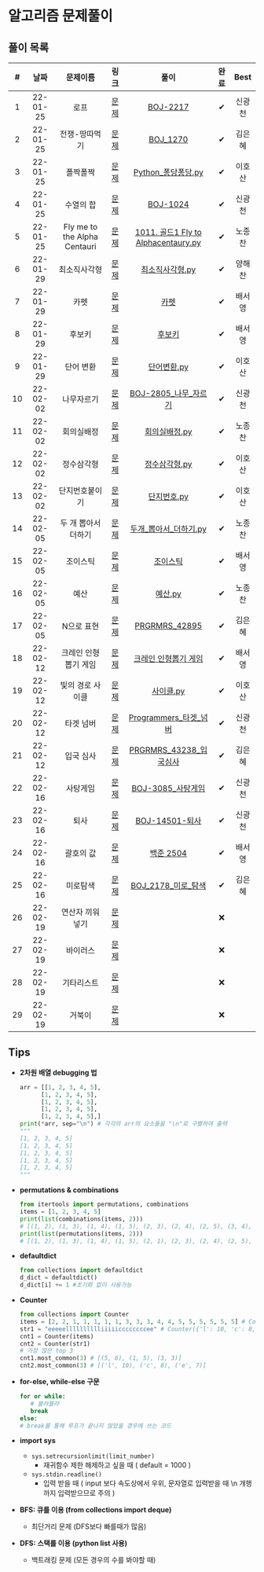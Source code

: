 # 알고리즘 문제풀이

## 풀이 목록

|  #  |   날짜   | 문제이름 | 링크 | 풀이 | 완료 |  Best  |
| :-: | :------: | :------: | :--: | :--: | :--: | :----: |
|  1  | 22-01-25 |   로프   | [문제](https://www.acmicpc.net/problem/2217) | [BOJ-2217](https://kdt-gitlab.elice.io/eunhyekim1223/codingtest-study/-/tree/master/GwangCheon/BOJ-2217) |  ✔  | 신광천 |
|  2  | 22-01-25 | 전쟁-땅따먹기 | [문제](https://www.acmicpc.net/problem/1270) | [BOJ_1270](https://kdt-gitlab.elice.io/eunhyekim1223/codingtest-study/-/tree/master/eunhyekim/DAY_01/BOJ_1270) |  ✔  | 김은혜 |
|  3  | 22-01-25 | 폴짝폴짝 | [문제](https://www.acmicpc.net/problem/1326) | [Python\_퐁당퐁당.py](https://kdt-gitlab.elice.io/eunhyekim1223/codingtest-study/-/blob/master/Hosan_Lee/%EB%B0%B1%EC%A4%80/Python_%ED%90%81%EB%8B%B9%ED%90%81%EB%8B%B9.py) |  ✔  | 이호산 |
|  4  | 22-01-25 | 수열의 합 | [문제](https://www.acmicpc.net/problem/1024) | [BOJ-1024](https://kdt-gitlab.elice.io/eunhyekim1223/codingtest-study/-/tree/master/GwangCheon/BOJ-1024) |  ✔  | 신광천 |
|  5  | 22-01-25 | Fly me to the Alpha Centauri | [문제](https://www.acmicpc.net/problem/1011) | [1011. 골드1 Fly to Alphacentaury.py](https://kdt-gitlab.elice.io/eunhyekim1223/codingtest-study/-/blob/master/Nojongchan/%EB%B2%A1%EC%A4%80/1011.%20%EA%B3%A8%EB%93%9C1%20Fly%20to%20Alphacentaury.py) |  ✔  | 노종찬 |
|  6  | 22-01-29 | 최소직사각형 | [문제](https://programmers.co.kr/learn/courses/30/lessons/86491) | [최소직사각형.py](https://kdt-gitlab.elice.io/eunhyekim1223/codingtest-study/-/blob/master/haechan/1%EC%A3%BC%EC%B0%A8-2/%EC%B5%9C%EC%86%8C%EC%A7%81%EC%82%AC%EA%B0%81%ED%98%95.py) |  ✔  | 양해찬 |
|  7  | 22-01-29 |   카펫   | [문제](https://programmers.co.kr/learn/courses/30/lessons/42842) | [카펫](https://kdt-gitlab.elice.io/eunhyekim1223/codingtest-study/-/tree/master/seoyoung/%ED%94%84%EB%A1%9C%EA%B7%B8%EB%9E%98%EB%A8%B8%EC%8A%A4/%EC%B9%B4%ED%8E%AB) |  ✔  | 배서영 |
|  8  | 22-01-29 |  후보키  | [문제](https://programmers.co.kr/learn/courses/30/lessons/42890) | [후보키](https://kdt-gitlab.elice.io/eunhyekim1223/codingtest-study/-/tree/master/seoyoung/%ED%94%84%EB%A1%9C%EA%B7%B8%EB%9E%98%EB%A8%B8%EC%8A%A4/%ED%9B%84%EB%B3%B4%ED%82%A4) |  ✔  | 배서영 |
|  9  | 22-01-29 | 단어 변환 | [문제](https://programmers.co.kr/learn/courses/30/lessons/43163) | [단어변환.py](https://kdt-gitlab.elice.io/eunhyekim1223/codingtest-study/-/blob/master/Hosan_Lee/%ED%94%84%EB%A1%9C%EA%B7%B8%EB%9E%98%EB%A8%B8%EC%8A%A4/%EB%8B%A8%EC%96%B4%EB%B3%80%ED%99%98.py) |  ✔  | 이호산 |
| 10  | 22-02-02 | 나무자르기 | [문제](https://www.acmicpc.net/problem/2805) | [BOJ-2805\_나무\_자르기](https://kdt-gitlab.elice.io/eunhyekim1223/codingtest-study/-/tree/master/GwangCheon/BOJ-2805_%EB%82%98%EB%AC%B4_%EC%9E%90%EB%A5%B4%EA%B8%B0) |  ✔  | 신광천 |
| 11  | 22-02-02 | 회의실배정 | [문제](https://www.acmicpc.net/problem/1931) | [회의실배정.py](https://kdt-gitlab.elice.io/eunhyekim1223/codingtest-study/-/blob/master/Nojongchan/%EB%B2%A1%EC%A4%80/%ED%9A%8C%EC%9D%98%EC%8B%A4%EB%B0%B0%EC%A0%95.py) |  ✔  | 노종찬 |
| 12  | 22-02-02 | 정수삼각형 | [문제](https://www.acmicpc.net/problem/1932) | [정수삼각형.py](https://kdt-gitlab.elice.io/eunhyekim1223/codingtest-study/-/blob/master/Hosan_Lee/%EB%B0%B1%EC%A4%80/%EC%A0%95%EC%88%98%EC%82%BC%EA%B0%81%ED%98%95.py) |  ✔  | 이호산 |
| 13  | 22-02-02 | 단지번호붙이기 | [문제](https://www.acmicpc.net/problem/2667) | [단지번호.py](https://kdt-gitlab.elice.io/eunhyekim1223/codingtest-study/-/blob/master/Hosan_Lee/%EB%B0%B1%EC%A4%80/%EB%8B%A8%EC%A7%80%EB%B2%88%ED%98%B8.py) |  ✔  | 이호산 |
| 14  | 22-02-05 | 두 개 뽑아서 더하기 | [문제](https://programmers.co.kr/learn/courses/30/lessons/68644) | [두개\_뽑아서\_더하기.py](https://kdt-gitlab.elice.io/eunhyekim1223/codingtest-study/-/blob/master/Nojongchan/%ED%94%84%EB%A1%9C%EA%B7%B8%EB%9E%98%EB%A8%B8%EC%8A%A4/%EB%91%90%EA%B0%9C%20%EB%BD%91%EC%95%84%EC%84%9C%20%EB%8D%94%ED%95%98%EA%B8%B0.py)   |  ✔  | 노종찬 |
| 15  | 22-02-05 | 조이스틱 | [문제](https://programmers.co.kr/learn/courses/30/lessons/42860) | [조이스틱](https://kdt-gitlab.elice.io/eunhyekim1223/codingtest-study/-/tree/master/seoyoung/%ED%94%84%EB%A1%9C%EA%B7%B8%EB%9E%98%EB%A8%B8%EC%8A%A4/%EC%A1%B0%EC%9D%B4%EC%8A%A4%ED%8B%B1) |  ✔  | 배서영 |
| 16  | 22-02-05 |   예산   | [문제](https://programmers.co.kr/learn/courses/30/lessons/12982) | [예산.py](https://kdt-gitlab.elice.io/eunhyekim1223/codingtest-study/-/blob/master/Nojongchan/%ED%94%84%EB%A1%9C%EA%B7%B8%EB%9E%98%EB%A8%B8%EC%8A%A4/%EC%98%88%EC%82%B0.py) |  ✔  | 노종찬 |
| 17  | 22-02-05 | N으로 표현 | [문제](https://programmers.co.kr/learn/courses/30/lessons/42895) | [PRGRMRS\_42895](https://kdt-gitlab.elice.io/eunhyekim1223/codingtest-study/-/tree/master/eunhyekim/DAY_04/PRGRMRS_42895) |  ✔  | 김은혜 |
| 18  | 22-02-12 | 크레인 인형뽑기 게임 | [문제](https://programmers.co.kr/learn/courses/30/lessons/64061) | [크레인 인형뽑기 게임](https://kdt-gitlab.elice.io/eunhyekim1223/codingtest-study/-/tree/master/seoyoung/%ED%94%84%EB%A1%9C%EA%B7%B8%EB%9E%98%EB%A8%B8%EC%8A%A4/%ED%81%AC%EB%A0%88%EC%9D%B8%20%EC%9D%B8%ED%98%95%EB%BD%91%EA%B8%B0%20%EA%B2%8C%EC%9E%84) |  ✔  | 배서영 |
| 19  | 22-02-12 | 빛의 경로 사이클 | [문제](https://programmers.co.kr/learn/courses/30/lessons/86052) | [사이클.py](https://kdt-gitlab.elice.io/eunhyekim1223/codingtest-study/-/blob/master/Hosan_Lee/%ED%94%84%EB%A1%9C%EA%B7%B8%EB%9E%98%EB%A8%B8%EC%8A%A4/%EC%82%AC%EC%9D%B4%ED%81%B4.py) |  ✔  | 이호산 |
| 20  | 22-02-12 | 타겟 넘버 | [문제](https://programmers.co.kr/learn/courses/30/lessons/43165) | [Programmers\_타겟\_넘버](https://kdt-gitlab.elice.io/eunhyekim1223/codingtest-study/-/tree/master/GwangCheon/Programmers_%ED%83%80%EA%B2%9F_%EB%84%98%EB%B2%84) |  ✔  | 신광천 |
| 21  | 22-02-12 | 입국 심사 | [문제](https://programmers.co.kr/learn/courses/30/lessons/43238) | [PRGRMRS\_43238\_입국심사](https://kdt-gitlab.elice.io/eunhyekim1223/codingtest-study/-/tree/master/eunhyekim/DAY_05/PRGRMRS_43238_%EC%9E%85%EA%B5%AD%EC%8B%AC%EC%82%AC) |  ✔  | 김은혜 |
| 22  | 22-02-16 | 사탕게임 | [문제](https://www.acmicpc.net/problem/3085) | [BOJ-3085\_사탕게임](https://kdt-gitlab.elice.io/eunhyekim1223/codingtest-study/-/tree/master/GwangCheon/BOJ-3085_%EC%82%AC%ED%83%95%EA%B2%8C%EC%9E%84) |  ✔  | 신광천 |
| 23  | 22-02-16 |   퇴사   | [문제](https://www.acmicpc.net/problem/14501) | [BOJ-14501-퇴사](https://kdt-gitlab.elice.io/eunhyekim1223/codingtest-study/-/tree/master/GwangCheon/BOJ-14501-%ED%87%B4%EC%82%AC) |  ✔  | 신광천 |
| 24  | 22-02-16 | 괄호의 값 | [문제](https://www.acmicpc.net/problem/2504) | [백준 2504](https://kdt-gitlab.elice.io/eunhyekim1223/codingtest-study/-/tree/master/seoyoung/%EB%B0%B1%EC%A4%80/%EB%B0%B1%EC%A4%80%202504) |  ✔  | 배서영 |
| 25  | 22-02-16 | 미로탐색 | [문제](https://www.acmicpc.net/problem/2178) | [BOJ\_2178\_미로\_탐색](https://kdt-gitlab.elice.io/eunhyekim1223/codingtest-study/-/tree/master/eunhyekim/DAY_06/BOJ_2178_%EB%AF%B8%EB%A1%9C_%ED%83%90%EC%83%89) |  ✔  | 김은혜 |
| 26  | 22-02-19 | 연산자 끼워넣기 | [문제](https://www.acmicpc.net/problem/14888) | []() |  ❌  |  |
| 27  | 22-02-19 | 바이러스 | [문제](https://www.acmicpc.net/problem/2606) | []() |  ❌  |  |
| 28  | 22-02-19 | 기타리스트 | [문제](https://www.acmicpc.net/problem/1495)  | []() |  ❌  |  |
| 29  | 22-02-19 |  거북이  | [문제](https://www.acmicpc.net/problem/8911) | []() |  ❌  |  |

## Tips

- **2차원 배열 debugging 법**
  ```python
  arr = [[1, 2, 3, 4, 5],
        [1, 2, 3, 4, 5],
        [1, 2, 3, 4, 5],
        [1, 2, 3, 4, 5],
        [1, 2, 3, 4, 5],]
  print(*arr, sep="\n") # 각각의 arr의 요소들을 "\n"로 구별하여 출력
  """
  [1, 2, 3, 4, 5]
  [1, 2, 3, 4, 5]
  [1, 2, 3, 4, 5]
  [1, 2, 3, 4, 5]
  [1, 2, 3, 4, 5]
  """
  ```

- **permutations & combinations**

  ```python
  from itertools import permutations, combinations
  items = [1, 2, 3, 4, 5]
  print(list(combinations(items, 2)))
  # [(1, 2), (1, 3), (1, 4), (1, 5), (2, 3), (2, 4), (2, 5), (3, 4), (3, 5), (4, 5)]
  print(list(permutations(items, 2)))
  # [(1, 2), (1, 3), (1, 4), (1, 5), (2, 1), (2, 3), (2, 4), (2, 5), (3, 1), (3, 2), (3, 4), (3, 5), (4, 1), (4, 2), (4, 3), (4, 5), (5, 1), (5, 2), (5, 3), (5, 4)]
  ```

- **defaultdict**

  ```python
  from collections import defaultdict
  d_dict = defaultdict()
  d_dict[i] += 1 #초기화 없이 사용가능
  ```

- **Counter**

  ```python
  from collections import Counter
  items = [2, 2, 1, 1, 1, 1, 1, 3, 3, 3, 4, 4, 5, 5, 5, 5, 5, 5] # Counter({5: 6, 1: 5, 3: 3, 2: 2, 4: 2})
  str1 = "eeeeelllllllllliiiiiccccccccee" # Counter({'l': 10, 'c': 8, 'e': 7, 'i': 5})
  cnt1 = Counter(items)
  cnt2 = Counter(str1)
  # 가장 많은 top 3
  cnt1.most_common(3) # [(5, 6), (1, 5), (3, 3)]
  cnt2.most_common(3) # [('l', 10), ('c', 8), ('e', 7)]
  ```

- **for-else, while-else 구문**

  ```python
  for or while:
     # 블라블라
     break
  else:
  # break를 통해 루프가 끝나지 않았을 경우에 쓰는 코드
  ```

- **import sys**

  - `sys.setrecursionlimit(limit_number)`
    - 재귀함수 제한 해제하고 싶을 때 ( default = 1000 )
  - `sys.stdin.readline()`
    - 입력 받을 때 ( input 보다 속도상에서 우위, 문자열로 입력받을 때 \n 개행까지 입력받으므로 주의 )

- **BFS: 큐를 이용 (from collections import deque)**
  - 최단거리 문제 (DFS보다 빠를때가 많음)
- **DFS: 스택를 이용 (python list 사용)**
  - 백트래킹 문제 (모든 경우의 수를 봐야할 때)
